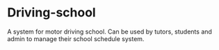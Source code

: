 # Driving-school
 A system for motor driving school. Can be used by tutors, students and admin to manage their school schedule system.
